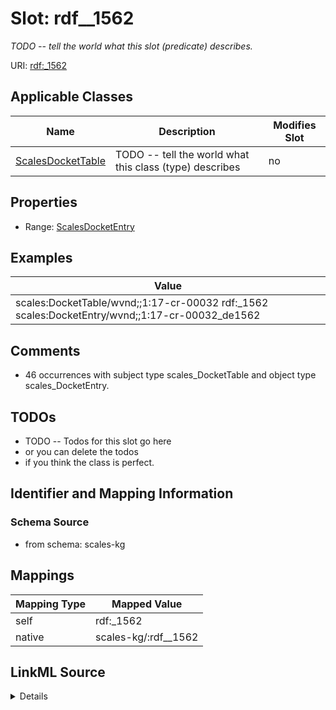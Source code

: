 

# Slot: rdf__1562


_TODO -- tell the world what this slot (predicate) describes._





URI: [rdf:_1562](http://www.w3.org/1999/02/22-rdf-syntax-ns#_1562)



<!-- no inheritance hierarchy -->





## Applicable Classes

| Name | Description | Modifies Slot |
| --- | --- | --- |
| [ScalesDocketTable](../classes/ScalesDocketTable.md) | TODO -- tell the world what this class (type) describes |  no  |







## Properties

* Range: [ScalesDocketEntry](../classes/ScalesDocketEntry.md)






## Examples

| Value |
| --- |
| scales:DocketTable/wvnd;;1:17-cr-00032 rdf:_1562 scales:DocketEntry/wvnd;;1:17-cr-00032_de1562 |

## Comments

* 46 occurrences with subject type scales_DocketTable and object type scales_DocketEntry.

## TODOs

* TODO -- Todos for this slot go here
* or you can delete the todos
* if you think the class is perfect.

## Identifier and Mapping Information







### Schema Source


* from schema: scales-kg




## Mappings

| Mapping Type | Mapped Value |
| ---  | ---  |
| self | rdf:_1562 |
| native | scales-kg/:rdf__1562 |




## LinkML Source

<details>
```yaml
name: rdf__1562
description: TODO -- tell the world what this slot (predicate) describes.
todos:
- TODO -- Todos for this slot go here
- or you can delete the todos
- if you think the class is perfect.
comments:
- 46 occurrences with subject type scales_DocketTable and object type scales_DocketEntry.
examples:
- value: scales:DocketTable/wvnd;;1:17-cr-00032 rdf:_1562 scales:DocketEntry/wvnd;;1:17-cr-00032_de1562
from_schema: scales-kg
rank: 1000
slot_uri: rdf:_1562
alias: rdf__1562
domain_of:
- scales_DocketTable
range: scales_DocketEntry

```
</details>